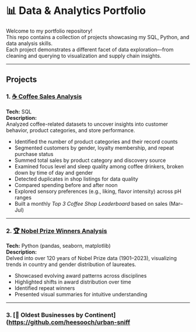 # 📊 Data & Analytics Portfolio

Welcome to my portfolio repository!  
This repo contains a collection of projects showcasing my SQL, Python, and data analysis skills.  
Each project demonstrates a different facet of data exploration—from cleaning and querying to visualization and supply chain insights.

---

##  Projects

### 1. [☕ Coffee Sales Analysis](https://github.com/heesooch/urban-sniffle/blob/main/Coffee%20SQL%20Analysis.sql)
**Tech:** SQL  
**Description:**  
Analyzed coffee-related datasets to uncover insights into customer behavior, product categories, and store performance.  
- Identified the number of product categories and their record counts  
- Segmented customers by gender, loyalty membership, and repeat purchase status  
- Summed total sales by product category and discovery source  
- Examined focus level and sleep quality among coffee drinkers, broken down by time of day and gender  
- Detected duplicates in shop listings for data quality  
- Compared spending before and after noon  
- Explored sensory preferences (e.g., liking, flavor intensity) across pH ranges  
- Built a monthly *Top 3 Coffee Shop Leaderboard* based on sales (Mar–Jul)

---

### 2. [🏆 Nobel Prize Winners Analysis](https://github.com/heesooch/urban-sniffle/blob/main/History%20of%20Nobel%20Prize%20Winners.python)
**Tech:** Python (pandas, seaborn, matplotlib)  
**Description:**  
Delved into over 120 years of Nobel Prize data (1901–2023), visualizing trends in country and gender distribution of laureates.  
- Showcased evolving award patterns across disciplines  
- Highlighted shifts in award distribution over time  
- Identified repeat winners  
- Presented visual summaries for intuitive understanding

---

### 3. [🏢 Oldest Businesses by Continent](https://github.com/heesooch/urban-sniff
